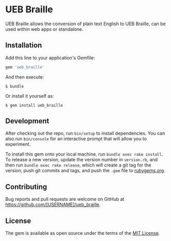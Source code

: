 # UEB Braille

UEB Braille allows the conversion of plain text English to UEB Braille, can be used within web apps or standalone.


## Installation

Add this line to your application's Gemfile:

```ruby
gem 'ueb_braille'
```

And then execute:

    $ bundle

Or install it yourself as:

    $ gem install ueb_braille


## Development

After checking out the repo, run `bin/setup` to install dependencies. You can also run `bin/console` for an interactive prompt that will allow you to experiment.

To install this gem onto your local machine, run `bundle exec rake install`. To release a new version, update the version number in `version.rb`, and then run `bundle exec rake release`, which will create a git tag for the version, push git commits and tags, and push the `.gem` file to [rubygems.org](https://rubygems.org).

## Contributing

Bug reports and pull requests are welcome on GitHub at https://github.com/[USERNAME]/ueb_braille.


## License

The gem is available as open source under the terms of the [MIT License](http://opensource.org/licenses/MIT).

